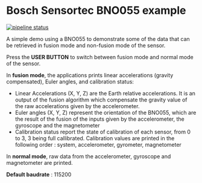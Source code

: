 # Bosch Sensortec BNO055 example

[![pipeline status](https://gitlab.com/catie_6tron/bosch-sensortec-bno055-example/badges/master/pipeline.svg)](https://gitlab.com/catie_6tron/bosch-sensortec-bno055-example/commits/master)

A simple demo using a BNO055 to demonstrate some of the data that can be retrieved in fusion mode
and non-fusion mode of the sensor.

Press the **USER BUTTON** to switch between fusion mode and normal mode of the sensor.

In **fusion mode**, the applications prints linear accelerations (gravity compensated), Euler
angles, and calibration status:

* Linear Accelerations (X, Y, Z) are the Earth relative accelerations. It is an output of the fusion
  algorithm which compensate the gravity value of the raw accelerations given by the accelerometer.
* Euler angles (X, Y, Z) represent the orientation of the BNO055, which are the result
  of the fusion of the inputs given by the accelerometer, the gyroscope and the
  magnetometer
* Calibration status report the state of calibration of each sensor, from 0 to
  3, 3 being full callibrated. Calibration values are printed in the following
  order : system, accelerometer, gyrometer, magnetometer

In **normal mode**, raw data from the accelerometer, gyroscope and magnetometer are printed.

**Default baudrate** : 115200

